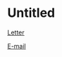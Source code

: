 # Untitled

[Letter](Untitled%20bb0669709e26440da714b69328efc711/Letter%20bd36213bd3294f05b39fef33a41e7914.md)

[E-mail](Untitled%20bb0669709e26440da714b69328efc711/E-mail%2026d0e9f6050646e69abeacb2d6e95e8d.md)